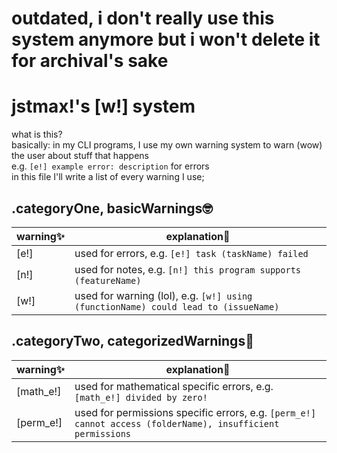 # outdated, i don't really use this system anymore but i won't delete it for archival's sake

# jstmax!'s [w!] system
what is this? \
basically: in my CLI programs, I use my own warning system to warn (wow) the user about stuff that happens \
e.g. `[e!] example error: description` for errors \
in this file I'll write a list of every warning I use;

## .categoryOne, basicWarnings🤓
|warning✨|explanation📑|
|-|-|
|[e!]|used for errors, e.g. `[e!] task (taskName) failed`|
|[n!]|used for notes, e.g. `[n!] this program supports (featureName)`|
|[w!]|used for warning (lol), e.g. `[w!] using (functionName) could lead to (issueName)`|

## .categoryTwo, categorizedWarnings👻
|warning✨|explanation📑|
|-|-|
|[math_e!]|used for mathematical specific errors, e.g. `[math_e!] divided by zero!`|
|[perm_e!]|used for permissions specific errors, e.g. `[perm_e!] cannot access (folderName), insufficient permissions`|
